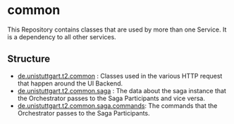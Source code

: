 # common

This Repository contains classes that are used by more than one Service. 
It is a dependency to all other services.

## Structure

* [de.unistuttgart.t2.common](src/main/java/de/unistuttgart/t2/common) :
    Classes used in the various HTTP request that happen around the UI Backend.
* [de.unistuttgart.t2.common.saga](src/main/java/de/unistuttgart/t2/common/saga) :
    The data about the saga instance that the Orchestrator passes to the Saga Participants and vice versa.
* [de.unistuttgart.t2.common.saga.commands](src/main/java/de/unistuttgart/t2/common/saga/commands):
    The commands that the Orchestrator passes to the Saga Participants.

